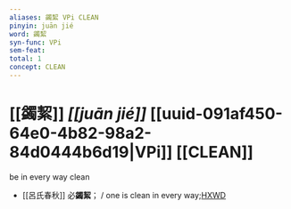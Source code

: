 ```yaml
---
aliases: 蠲絜 VPi CLEAN
pinyin: juān jié
word: 蠲絜
syn-func: VPi
sem-feat: 
total: 1
concept: CLEAN 
---
```

# [[蠲絜]] *[[juān jié]]*  [[uuid-091af450-64e0-4b82-98a2-84d0444b6d19|VPi]] [[CLEAN]]
be in every way clean
 - [[呂氏春秋]] 必**蠲絜**； / one is clean in every way;[HXWD](https://hxwd.org/textview.html?location=KR3j0009_tls_004-18a.28)